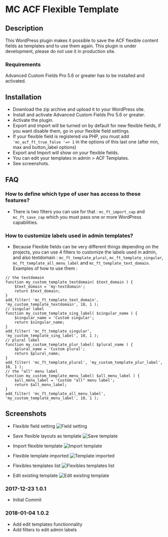 # MC ACF Flexible Template

## Description 

This WordPress plugin makes it possible to save the ACF flexible content fields as templates and to use them again.
This plugin is under development, please do not use it in production site.

### Requirements

Advanced Custom Fields Pro 5.6 or greater has to be installed and activated. 


## Installation 

* Download the zip archive and upload it to your WordPress site.
* Install and activate Advanced Custom Fields Pro 5.6 or greater. 
* Activate the plugin.
* Export and import will be turned on by default for new flexible fields, if you want disable them, go in your flexible field settings.
* If your flexible field is registered via PHP, you must add `'mc_acf_ft_true_false '=> 1` in the options of this last one (after min, max and button_label options)
* Export and Import will show on your flexible fields.
* You can edit your templates in admin > ACF Templates.
* See screenshots.

## FAQ

### How to define which type of user has access to these features?

* There is two filters you can use for that :
`mc_ft_import_cap` and `mc_ft_save_cap` which you must pass one or more WordPress capabilities.

### How to customize labels used in admin templates?

* Because Flexible fields can be very different things depending on the projects, you can use 4 filters to customize the labels used in admin, and also textdomain :
`mc_ft_template_plural`, `mc_ft_template_singular`, `mc_ft_template_all_menu_label` and `mc_ft_template_text_domain`.
Examples of how to use them :
```
// the textdomain
function my_custom_template_textdomain( $text_domain ) {
    $text_domain = 'my-textdomain';
    return $text_domain;
}
add_filter( 'mc_ft_template_text_domain', 'my_custom_template_textdomain', 10, 1 );
// singular label
function my_custom_template_sing_label( $singular_name ) {
    $singular_name = 'Custom singular';
    return $singular_name;
}
add_filter( 'mc_ft_template_singular', 'my_custom_template_sing_label', 10, 1 );
// plural label
function my_custom_template_plur_label( $plural_name ) {
    $plural_name = 'Custom plural';
    return $plural_name;
}
add_filter( 'mc_ft_template_plural', 'my_custom_template_plur_label', 10, 1 );
// the "all" menu label
function my_custom_template_menu_label( $all_menu_label ) {
    $all_menu_label = 'Custom "all" menu label';
    return $all_menu_label;
}
add_filter( 'mc_ft_template_all_menu_label', 'my_custom_template_menu_label', 10, 1 );
```

## Screenshots

* Flexible field setting
![Field setting](https://github.com/MarieComet/MC-ACF-Flexible-Template/blob/master/screenshots/screenshot-1.png "Field setting")

* Save flexible layouts as template
![Save template](https://github.com/MarieComet/MC-ACF-Flexible-Template/blob/master/screenshots/screenshot-2.png "Save template")

* Import flexible template
![Import template](https://github.com/MarieComet/MC-ACF-Flexible-Template/blob/master/screenshots/screenshot-3-1.png "Import template")

* Flexible template imported
![Template imported](https://github.com/MarieComet/MC-ACF-Flexible-Template/blob/master/screenshots/screenshot-3-2.png "Template imported")

* Flexibles templates list
![Flexibles templates list](https://github.com/MarieComet/MC-ACF-Flexible-Template/blob/master/screenshots/screenshot-4.png "Flexibles templates list")

* Edit existing template
![Edit existing template](https://github.com/MarieComet/MC-ACF-Flexible-Template/blob/master/screenshots/screenshot-5.png "Edit existing template")

### 2017-12-23 1.0.1
* Initial Commit

### 2018-01-04 1.0.2
* Add edit templates functionnality
* Add filters to edit admin labels


